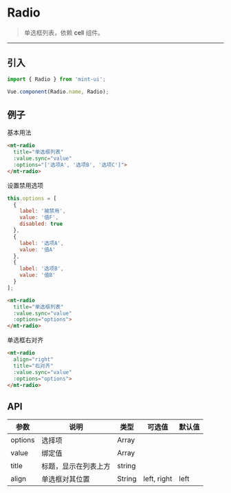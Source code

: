 # Radio

> 单选框列表，依赖 <a v-link="{path:'/cell'}">cell</a> 组件。

-------------

## 引入

```javascript
import { Radio } from 'mint-ui';

Vue.component(Radio.name, Radio);
```

## 例子

基本用法
```html
<mt-radio
  title="单选框列表"
  :value.sync="value"
  :options="['选项A', '选项B', '选项C']">
</mt-radio>
```

设置禁用选项

```javascript
this.options = [
  {
    label: '被禁用',
    value: '值F',
    disabled: true
  },
  {
    label: '选项A',
    value: '值A'
  },
  {
    label: '选项B',
    value: '值B'
  }
];
```

```html
<mt-radio
  title="单选框列表"
  :value.sync="value"
  :options="options">
</mt-radio>
```

单选框右对齐
```html
<mt-radio
  align="right"
  title="右对齐"
  :value.sync="value"
  :options="options">
</mt-radio>
```

## API
| 参数 | 说明 | 类型 | 可选值 | 默认值 |
|------|-------|---------|-------|--------|
| options | 选择项 | Array | |
|value | 绑定值 | Array | | |
|title | 标题，显示在列表上方 | string | | |
|align| 单选框对其位置| String | left, right | left |
